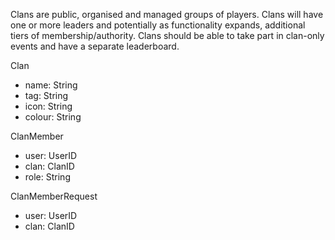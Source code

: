 Clans are public, organised and managed groups of players. Clans will have one or more leaders and potentially as functionality expands, additional tiers of membership/authority. Clans should be able to take part in clan-only events and have a separate leaderboard.

Clan
- name: String
- tag: String
- icon: String
- colour: String

ClanMember
- user: UserID
- clan: ClanID
- role: String

ClanMemberRequest
- user: UserID
- clan: ClanID

